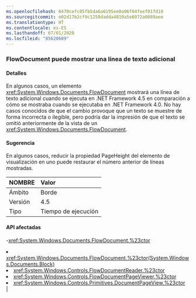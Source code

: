 ```yaml
---
ms.openlocfilehash: 0470cefc05fb5da6a6195ee0a96f04feef01fd10
ms.sourcegitcommit: e02d17b2cf9c1258dadda4810a5e6072a0089aee
ms.translationtype: HT
ms.contentlocale: es-ES
ms.lasthandoff: 07/01/2020
ms.locfileid: "85620689"
---
```

### <a name="flowdocument-may-show-an-extra-line-of-text"></a>FlowDocument puede mostrar una línea de texto adicional

#### <a name="details"></a>Detalles

En algunos casos, un elemento <xref:System.Windows.Documents.FlowDocument> mostrará una línea de texto adicional cuando se ejecuta en .NET Framework 4.5 en comparación a cómo se mostraba cuando se ejecutaba en .NET Framework 4.0. No hay casos conocidos de que el cambio provoque que un texto se muestre de forma incorrecta o ilegible, pero podría dar la impresión de que el texto se omitió anteriormente de la vista de un <xref:System.Windows.Documents.FlowDocument>.

#### <a name="suggestion"></a>Sugerencia

En algunos casos, reducir la propiedad PageHeight del elemento de visualización en uno puede restaurar el número anterior de líneas mostradas.

| NOMBRE    | Valor       |
|:--------|:------------|
| Ámbito   |Borde|
|Versión|4.5|
|Tipo|Tiempo de ejecución

#### <a name="affected-apis"></a>API afectadas

-<xref:System.Windows.Documents.FlowDocument.%23ctor></li><li><xref:System.Windows.Documents.FlowDocument.%23ctor(System.Windows.Documents.Block)></li><li><xref:System.Windows.Controls.FlowDocumentReader.%23ctor></li><li><xref:System.Windows.Controls.FlowDocumentPageViewer.%23ctor></li><li><xref:System.Windows.Controls.Primitives.DocumentPageView.%23ctor></li></ul>|
